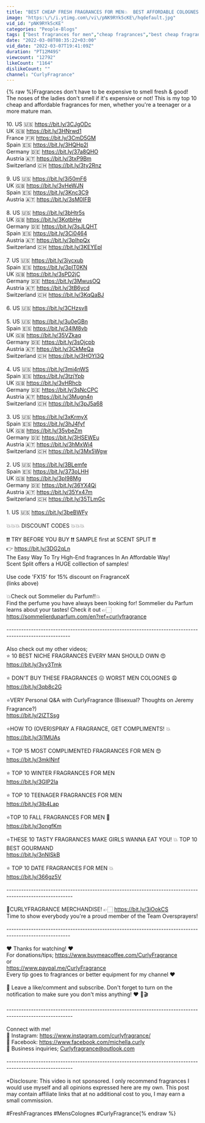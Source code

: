 ```yaml
---
title: "BEST CHEAP FRESH FRAGRANCES FOR MEN💥  BEST AFFORDABLE COLOGNES 2022 💥 CHEAP SUMMER COLOGNES"
image: "https:\/\/i.ytimg.com\/vi\/pNK9RYk5cKE\/hqdefault.jpg"
vid_id: "pNK9RYk5cKE"
categories: "People-Blogs"
tags: ["best fragrances for men","cheap fragrances","best cheap fragrances"]
date: "2022-03-08T08:35:22+03:00"
vid_date: "2022-03-07T19:41:09Z"
duration: "PT12M49S"
viewcount: "12792"
likeCount: "1164"
dislikeCount: ""
channel: "CurlyFragrance"
---
```

{% raw %}Fragrances don't have to be expensive to smell fresh &amp; good! The noses of the ladies don't smell if it's expensive or not! This is my top 10 cheap and affordable fragrances for men, whether you're a teenager or a more mature man.<br /><br />10. US 🇺🇸 <a rel="nofollow" target="blank" href="https://bit.ly/3CJgODc">https://bit.ly/3CJgODc</a><br />UK 🇬🇧 <a rel="nofollow" target="blank" href="https://bit.ly/3HNrwd1">https://bit.ly/3HNrwd1</a><br />France 🇫🇷  <a rel="nofollow" target="blank" href="https://bit.ly/3CmD5GM">https://bit.ly/3CmD5GM</a><br />Spain 🇪🇸 <a rel="nofollow" target="blank" href="https://bit.ly/3HQHp2l">https://bit.ly/3HQHp2l</a><br />Germany 🇩🇪 <a rel="nofollow" target="blank" href="https://bit.ly/37a8QHO">https://bit.ly/37a8QHO</a><br />Austria 🇦🇹 <a rel="nofollow" target="blank" href="https://bit.ly/3txP9Bm">https://bit.ly/3txP9Bm</a><br />Switzerland 🇨🇭 <a rel="nofollow" target="blank" href="https://bit.ly/3ty2Rnz">https://bit.ly/3ty2Rnz</a><br /> <br />9. US 🇺🇸 <a rel="nofollow" target="blank" href="https://bit.ly/3i50mF6">https://bit.ly/3i50mF6</a><br />UK 🇬🇧 <a rel="nofollow" target="blank" href="https://bit.ly/3vHeWJN">https://bit.ly/3vHeWJN</a><br />Spain 🇪🇸 <a rel="nofollow" target="blank" href="https://bit.ly/3Knc3C9">https://bit.ly/3Knc3C9</a><br />Austria 🇦🇹 <a rel="nofollow" target="blank" href="https://bit.ly/3sM0IFB">https://bit.ly/3sM0IFB</a><br /><br />8. US 🇺🇸 <a rel="nofollow" target="blank" href="https://bit.ly/3bHtr5s">https://bit.ly/3bHtr5s</a><br />UK 🇬🇧 <a rel="nofollow" target="blank" href="https://bit.ly/3KotbHw">https://bit.ly/3KotbHw</a><br />Germany 🇩🇪 <a rel="nofollow" target="blank" href="https://bit.ly/3sJLQHT">https://bit.ly/3sJLQHT</a><br />Spain 🇪🇸 <a rel="nofollow" target="blank" href="https://bit.ly/3Ci0464">https://bit.ly/3Ci0464</a><br />Austria 🇦🇹 <a rel="nofollow" target="blank" href="https://bit.ly/3pIhpQx">https://bit.ly/3pIhpQx</a><br />Switzerland 🇨🇭  <a rel="nofollow" target="blank" href="https://bit.ly/3KEYEpl">https://bit.ly/3KEYEpl</a><br /><br />7. US 🇺🇸 <a rel="nofollow" target="blank" href="https://bit.ly/3iycxub">https://bit.ly/3iycxub</a><br />Spain 🇪🇸 <a rel="nofollow" target="blank" href="https://bit.ly/3pIT0KN">https://bit.ly/3pIT0KN</a><br />UK 🇬🇧 <a rel="nofollow" target="blank" href="https://bit.ly/3sPD2jC">https://bit.ly/3sPD2jC</a><br />Germany 🇩🇪 <a rel="nofollow" target="blank" href="https://bit.ly/3MwusOQ">https://bit.ly/3MwusOQ</a><br />Austria 🇦🇹 <a rel="nofollow" target="blank" href="https://bit.ly/3tB6ycd">https://bit.ly/3tB6ycd</a><br />Switzerland 🇨🇭 <a rel="nofollow" target="blank" href="https://bit.ly/3KqQaBJ">https://bit.ly/3KqQaBJ</a><br /><br />6. US 🇺🇸 <a rel="nofollow" target="blank" href="https://bit.ly/3CHzsv8">https://bit.ly/3CHzsv8</a><br /><br />5. US 🇺🇸 <a rel="nofollow" target="blank" href="https://bit.ly/3u0eGBn">https://bit.ly/3u0eGBn</a><br />Spain 🇪🇸 <a rel="nofollow" target="blank" href="https://bit.ly/34lM8vb">https://bit.ly/34lM8vb</a><br />UK 🇬🇧 <a rel="nofollow" target="blank" href="https://bit.ly/35VZkaq">https://bit.ly/35VZkaq</a><br />Germany 🇩🇪 <a rel="nofollow" target="blank" href="https://bit.ly/3sOjcpb">https://bit.ly/3sOjcpb</a><br />Austria 🇦🇹 <a rel="nofollow" target="blank" href="https://bit.ly/3CkMeQa">https://bit.ly/3CkMeQa</a><br />Switzerland 🇨🇭 <a rel="nofollow" target="blank" href="https://bit.ly/3HOYI3Q">https://bit.ly/3HOYI3Q</a><br /><br />4. US 🇺🇸 <a rel="nofollow" target="blank" href="https://bit.ly/3mi4nWS">https://bit.ly/3mi4nWS</a><br />Spain 🇪🇸 <a rel="nofollow" target="blank" href="https://bit.ly/3tzjYpb">https://bit.ly/3tzjYpb</a><br />UK 🇬🇧 <a rel="nofollow" target="blank" href="https://bit.ly/3vHRhcb">https://bit.ly/3vHRhcb</a><br />Germany 🇩🇪 <a rel="nofollow" target="blank" href="https://bit.ly/3sNcCPC">https://bit.ly/3sNcCPC</a><br />Austria 🇦🇹 <a rel="nofollow" target="blank" href="https://bit.ly/3Mugn4n">https://bit.ly/3Mugn4n</a><br />Switzerland 🇨🇭 <a rel="nofollow" target="blank" href="https://bit.ly/3pJ5a68">https://bit.ly/3pJ5a68</a><br /> <br />3. US 🇺🇸 <a rel="nofollow" target="blank" href="https://bit.ly/3xKrmyX">https://bit.ly/3xKrmyX</a><br />Spain 🇪🇸 <a rel="nofollow" target="blank" href="https://bit.ly/3hJ4fyf">https://bit.ly/3hJ4fyf</a><br />UK 🇬🇧 <a rel="nofollow" target="blank" href="https://bit.ly/35vbeZm">https://bit.ly/35vbeZm</a><br />Germany 🇩🇪 <a rel="nofollow" target="blank" href="https://bit.ly/3HSEWEu">https://bit.ly/3HSEWEu</a><br />Austria 🇦🇹 <a rel="nofollow" target="blank" href="https://bit.ly/3hMxWi4">https://bit.ly/3hMxWi4</a><br />Switzerland 🇨🇭 <a rel="nofollow" target="blank" href="https://bit.ly/3Mx5Wgw">https://bit.ly/3Mx5Wgw</a><br /><br />2. US 🇺🇸 <a rel="nofollow" target="blank" href="https://bit.ly/3BLemfe">https://bit.ly/3BLemfe</a><br />Spain 🇪🇸 <a rel="nofollow" target="blank" href="https://bit.ly/373oLHH">https://bit.ly/373oLHH</a><br />UK 🇬🇧 <a rel="nofollow" target="blank" href="https://bit.ly/3pI98Mg">https://bit.ly/3pI98Mg</a><br />Germany 🇩🇪 <a rel="nofollow" target="blank" href="https://bit.ly/36YX4Qi">https://bit.ly/36YX4Qi</a><br />Austria 🇦🇹 <a rel="nofollow" target="blank" href="https://bit.ly/35Yx47m">https://bit.ly/35Yx47m</a><br />Switzerland 🇨🇭 <a rel="nofollow" target="blank" href="https://bit.ly/35TLmGc">https://bit.ly/35TLmGc</a><br /><br />1. US 🇺🇸 <a rel="nofollow" target="blank" href="https://bit.ly/3beBWFy">https://bit.ly/3beBWFy</a><br /><br />💥💥💥 DISCOUNT CODES 💥💥💥 <br /><br />❗❗ TRY BEFORE YOU BUY ❗❗  SAMPLE first at SCENT SPLIT ❗❗<br />👉 <a rel="nofollow" target="blank" href="https://bit.ly/3DG2qLn">https://bit.ly/3DG2qLn</a><br />The Easy Way To Try High-End fragrances In An Affordable Way! <br />Scent Split offers a HUGE colllection of samples! <br /><br />Use code 'FX15' for 15% discount on FragranceX <br />(links above)<br /><br />💥Check out Sommelier du Parfum!!💥<br />Find the perfume you have always been looking for! Sommelier du Parfum learns about your tastes! Check it out 👉🏻  <a rel="nofollow" target="blank" href="https://sommelierduparfum.com/en?ref=curlyfragrance">https://sommelierduparfum.com/en?ref=curlyfragrance</a><br /><br />-------------------------------------------------------------------------------------------------------- <br /><br />Also check out my other videos;<br />⭐ 10 BEST NICHE FRAGRANCES EVERY MAN SHOULD OWN 😍<br /><a rel="nofollow" target="blank" href="https://bit.ly/3vy3Tmk">https://bit.ly/3vy3Tmk</a><br /><br />⭐ DON'T BUY THESE FRAGRANCES 😖 WORST MEN COLOGNES  😩<br /><a rel="nofollow" target="blank" href="https://bit.ly/3qb8c2G">https://bit.ly/3qb8c2G</a><br /><br />⭐VERY Personal Q&amp;A with CurlyFragrance (Bisexual? Thoughts on Jeremy Fragrance?)<br /><a rel="nofollow" target="blank" href="https://bit.ly/2IZTSsg">https://bit.ly/2IZTSsg</a> <br /><br />⭐HOW TO (OVER)SPRAY A FRAGRANCE, GET COMPLIMENTS! 💥<br /><a rel="nofollow" target="blank" href="https://bit.ly/3j1MUAs">https://bit.ly/3j1MUAs</a><br /><br />⭐ TOP 15 MOST COMPLIMENTED FRAGRANCES FOR MEN 😍<br /><a rel="nofollow" target="blank" href="https://bit.ly/3mklNnf">https://bit.ly/3mklNnf</a><br /><br />⭐ TOP 10 WINTER FRAGRANCES FOR MEN <br /><a rel="nofollow" target="blank" href="https://bit.ly/3GIP2Ia">https://bit.ly/3GIP2Ia</a><br /><br />⭐ TOP 10 TEENAGER FRAGRANCES FOR MEN <br /><a rel="nofollow" target="blank" href="https://bit.ly/3lb4Lap">https://bit.ly/3lb4Lap</a><br /><br />⭐TOP 10 FALL FRAGRANCES FOR MEN 🍁<br /><a rel="nofollow" target="blank" href="https://bit.ly/3ongfKm">https://bit.ly/3ongfKm</a><br /><br />⭐THESE 10 TASTY FRAGRANCES MAKE GIRLS WANNA EAT YOU! 💥 TOP 10 BEST GOURMAND <br /><a rel="nofollow" target="blank" href="https://bit.ly/3nNlSkB">https://bit.ly/3nNlSkB</a><br /><br />⭐ TOP 10 DATE FRAGRANCES FOR MEN 💥<br /><a rel="nofollow" target="blank" href="https://bit.ly/366gz5V">https://bit.ly/366gz5V</a><br /><br />--------------------------------------------------------------------------------------------------------- <br /><br />🎉CURLYFRAGRANCE MERCHANDISE! 👉🏻 <a rel="nofollow" target="blank" href="https://bit.ly/3iOokCS">https://bit.ly/3iOokCS</a><br />Time to show everybody you're a proud member of the Team Oversprayers! <br /><br />-------------------------------------------------------------------------------------------------------- <br /><br /> ❤ Thanks for watching! ❤ <br />For donations/tips; <a rel="nofollow" target="blank" href="https://www.buymeacoffee.com/CurlyFragrance">https://www.buymeacoffee.com/CurlyFragrance</a>  <br />or<br /><a rel="nofollow" target="blank" href="https://www.paypal.me/CurlyFragrance">https://www.paypal.me/CurlyFragrance</a><br />Every tip goes to fragrances or better equipment for my channel ❤<br /><br />📣 Leave a like/comment and subscribe. Don't forget to turn on the notification to make sure you don't miss anything! ❤ 🎥🎬 <br /><br />--------------------------------------------------------------------------------------------------------- <br /><br />Connect with me! <br />📸 Instagram: <a rel="nofollow" target="blank" href="https://www.instagram.com/curlyfragrance/">https://www.instagram.com/curlyfragrance/</a> <br />📸 Facebook: <a rel="nofollow" target="blank" href="https://www.facebook.com/michella.curly">https://www.facebook.com/michella.curly</a><br />📸 Business inquiries; Curlyfragrance@outlook.com<br /><br />--------------------------------------------------------------------------------------------------------- <br /><br />*Disclosure: This video is not sponsored. I only recommend fragrances I would use myself and all opinions expressed here are my own. This post may contain affiliate links that at no additional cost to you, I may earn a small commission.<br /><br />#FreshFragrances #MensColognes #CurlyFragrance{% endraw %}
